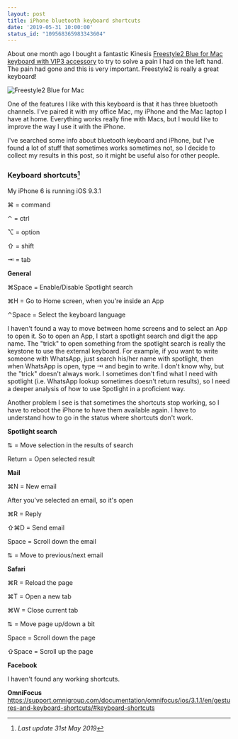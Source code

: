 ```yaml
---
layout: post
title: iPhone bluetooth keyboard shortcuts
date: '2019-05-31 10:00:00'
status_id: "109568365983343604"
---
```


About one month ago I bought a fantastic Kinesis [Freestyle2 Blue for Mac keyboard with VIP3 accessory](https://www.kinesis-ergo.com/shop/freestyle2-blue-pc/) to try to solve a pain I had on the left hand. The pain had gone and this is very important. Freestyle2 is really a great keyboard!

![Freestyle2 Blue for Mac]({{site.bucket_url}}/IMG_1295.jpeg)

One of the features I like with this keyboard is that it has three bluetooth channels. I've paired it with my office Mac, my iPhone and the Mac laptop I have at home.
Everything works really fine with Macs, but I would like to improve the way I use it with the iPhone.

I've searched some info about bluetooth keyboard and iPhone, but I've found a lot of stuff that sometimes works sometimes not, so I decide to collect my results in this post, so it might be useful also for other people.

### Keyboard shortcuts[^n]
My iPhone 6 is running iOS 9.3.1

&#8984; = command

⌃ = ctrl

&#8997; = option

&#8679; = shift

&#8677; = tab

**General**

&#8984;Space = Enable/Disable Spotlight search 

&#8984;H = Go to Home screen, when you're inside an App

⌃Space = Select the keyboard language 

I haven't found a way to move between home screens and to select an App to open it. 
So to open an App, I start a spotlight search and digit the app name. The "trick" to open something from the spotlight search is really the keystone to use the external keyboard. For example, if you want to write someone with WhatsApp, just search his/her name with spotlight, then when WhatsApp is open, type &#8677; and begin to write. I don't know why, but the "trick" doesn't always work. I sometimes don't find what I need with spotlight (i.e. 
WhatsApp lookup sometimes doesn't return results), so I need a deeper analysis of how to use Spotlight in a proficient way.

Another problem I see is that sometimes the shortcuts stop working, so I have to reboot the iPhone to have them available again. I have to understand how to go in the status where shortcuts don't work.

**Spotlight search**

&#8645; = Move selection in the results of search

Return = Open selected result

**Mail**

&#8984;N = New email

After you've selected an email, so it's open

&#8984;R = Reply


&#8679;&#8984;D = Send email

Space = Scroll down the email

&#8645; = Move to previous/next email

**Safari**

&#8984;R = Reload the page

&#8984;T = Open a new tab

&#8984;W = Close current tab

&#8645; = Move page up/down a bit

Space = Scroll down the page

&#8679;Space = Scroll up the page

**Facebook**

I haven't found any working shortcuts.

**OmniFocus**
https://support.omnigroup.com/documentation/omnifocus/ios/3.1.1/en/gestures-and-keyboard-shortcuts/#keyboard-shortcuts

[^n]: *Last update 31st May 2019*